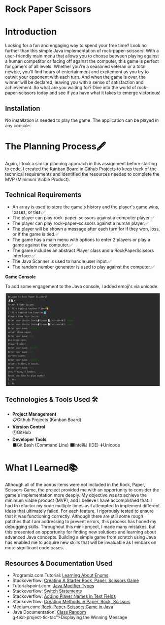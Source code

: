# Rock Paper Scissors
<h1>Introduction</h1>
<p>Looking for a fun and engaging way to spend your free time? Look no further than this simple 
Java implementation of rock-paper-scissors! With a user-friendly main menu that allows you to 
choose between playing against a human competitor or facing off against the computer, this game 
is perfect for gamers of all levels. Whether you're a seasoned veteran or a total newbie, you'll 
find hours of entertainment and excitement as you try to outwit your opponent with each turn. And 
when the game is over, the winner will be declared, leaving you with a sense of satisfaction and 
achievement. So what are you waiting for? Dive into the world of rock-paper-scissors today and 
see if you have what it takes to emerge victorious!</p>
<h2>Installation</h2>
<p>
No installation is needed to play the game. The application can be played in any console.
<h1>The Planning Process🖋️</h1>
<p>
Again, I took a similar planning approach in this assignment before starting to code. I created the Kanban Board in Github
Projects to keep track of the technical requirements and identified the resources needed to complete 
the MVP (Minimum Viable Product).
</p>

<h2>Technical Requirements</h2>
<ul>
<li>An array is used to store the game's history and the player's game wins, losses, or ties.✅</li>
<li>The player can play rock–paper–scissors against a computer player.✅</li>
<li>The player can play rock–paper–scissors against a human player.✅</li>
<li>The player will be shown a message after each turn for if they won, loss, or if the game is tied.✅</li>
<li>The game has a main menu with options to enter 2 players or play a game against the computer.✅</li>
<li>The game includes an abstract Player class and a RockPaperScissors Interface.✅</li>
<li>The Java Scanner is used to handle user input.✅</li>
<li>The random number generator is used to play against the computer.✅</li>
</ul>

<strong>Game Console</strong>
<p>To add some engagement to the Java console, I added emoji's via unicode.</p>
<p align="center">
<img align="center" width="500" height="300" src="RockPaperScissors/assets/console.png" alt="console">
</p>

<h2>Technologies & Tools Used 🛠️</h2>
<ul>
 <li><strong>Project Management</strong></li>
 📋Github Projects (Kanban Board)
 <li><strong>Version Control</strong></li>
 🕛GitHub
 <li><strong>Developer Tools</strong></li>
⬛Git Bash (Command Line)
⬛IntelliJ (IDE)
➕Unicode
</ul>
<h1>What I Learned📚</h1>
<p>Although all of the bonus items were not included in the Rock, Paper, Scissors Game, the project provided me with an opportunity to consider the game's implementation more deeply. My objective was to achieve the minimum viable product (MVP), and I believe I have accomplished that. I had to refactor my code multiple times as I attempted to implement different ideas that ultimately failed. For each feature, I rigorously tested to ensure that it was functioning correctly. Although there are still some rough patches that I am addressing to prevent errors, this process has honed my debugging skills.
Throughout this mini-project, I made many mistakes, but this presented an opportunity for finding new solutions and learning about advanced Java concepts. Building a simple game from scratch using Java has enabled me to acquire new skills that will be invaluable as I embark on more significant code bases.
 </p>
<h2>Resources & Documentation Used </h2>
<ul>
<li>Programiz.com Tutorial: <a href="https://www.programiz.com/java-programming/enumsDOMContentLoaded">Learning About Enums</a></li>
<li>Stackoverflow: <a href="https://stackoverflow.com/questions/58819249/how-to-create-methods-for-a-rock-paper-scissors-game">Creating A Starter Rock, Paper, Scissors Game</a></li>
<li>Tutorialspoint.com: <a href="http://www.tutorialspoint.com/java/java_modifier_types.htm">Java Modifier Types</a></li>
<li>Stackoverflow: <a href="https://stackoverflow.com/questions/70918707/cannot-get-java-switch-statement-in-my-rock-paper-scissors-game-to-work-properly">Switch Statements</a></li>
<li>Stackoverflow: <a href="https://stackoverflow.com/questions/53794027/how-to-create-2-new-players-and-get-there-name-from-an-edittext-field">Adding Player Names in Text Fields</a></li>
<li>Stackoverflow: <a href="https://stackoverflow.com/questions/58819249/how-to-create-methods-for-a-rock-paper-scissors-game">Creating Methods in Paper, Rock, Scissors</a></li>
<li>Medium.com: <a href="https://medium.com/geekculture/how-to-code-a-simple-rock-paper-scissors-game-in-java-7ec5dda68be1">Rock-Paper-Scissors Game in Java</a></li>
<li>Java Documentation: <a href="https://docs.oracle.com/javase/8/docs/api/java/util/Random.html">Class Random</a></li>g-text-project-tic-tac">Displaying the Winning Message</a></li>
</ul>
